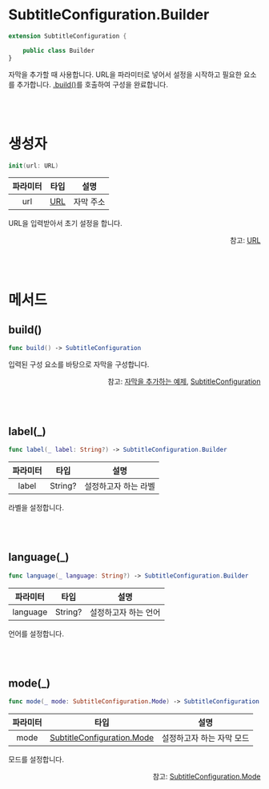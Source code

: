 # SubtitleConfiguration.Builder

```swift
extension SubtitleConfiguration {

    public class Builder
}
```
자막을 추가할 때 사용합니다. URL을 파라미터로 넣어서 설정을 시작하고 필요한 요소를 추가합니다. [.build()](#build)를 호출하여 구성을 완료합니다.

<br><br>
# 생성자

```swift
init(url: URL)
```
|파라미터|타입|설명|
|:--:|:--:|:--:|
|url|[URL](https://developer.apple.com/documentation/foundation/url)|자막 주소|

URL을 입력받아서 초기 설정을 합니다.

<div align="right">
참고: <a href="https://developer.apple.com/documentation/foundation/url">URL</a>
</div>

<br><br>
# 메서드

## build()
```swift
func build() -> SubtitleConfiguration
```
입력된 구성 요소를 바탕으로 자막을 구성합니다.

<div align="right">
참고: <a href="../../how-to-use/home.md#자막을-추가하는-예제">자막을 추가하는 예제</a>, 
<a href="../../struct/subtitle-configuration/home.md">SubtitleConfiguration</a>
</div>

<br><br>
## label(_)
```swift
func label(_ label: String?) -> SubtitleConfiguration.Builder
```
|파라미터|타입|설명|
|:--:|:--:|--|
|label|String?|설정하고자 하는 라벨|

라벨을 설정합니다.

<br><br>
## language(_)
```swift
func language(_ language: String?) -> SubtitleConfiguration.Builder
```
|파라미터|타입|설명|
|:--:|:--:|--|
|language|String?|설정하고자 하는 언어|

언어를 설정합니다.

<br><br>
## mode(_)
```swift
func mode(_ mode: SubtitleConfiguration.Mode) -> SubtitleConfiguration.Builder
```
|파라미터|타입|설명|
|:--:|:--:|--|
|mode|[SubtitleConfiguration.Mode](../../enum/subtitle-configuration-mode/home.md)|설정하고자 하는 자막 모드|

모드를 설정합니다.
<div align="right">
참고: <a href="../../enum/subtitle-configuration-mode/home.md">SubtitleConfiguration.Mode</a>
</div>